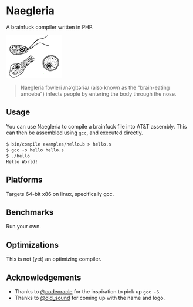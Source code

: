 # Naegleria

A brainfuck compiler written in PHP.

![](doc/naegleria.png)

> Naegleria fowleri /nəˈɡlɪəriə/ (also known as the "brain-eating amoeba") infects people by entering the body through the nose.

## Usage

You can use Naegleria to compile a brainfuck file into AT&T assembly. This can then be assembled using `gcc`, and executed directly.

    $ bin/compile examples/hello.b > hello.s
    $ gcc -o hello hello.s
    $ ./hello
    Hello World!

## Platforms

Targets 64-bit x86 on linux, specifically gcc.

## Benchmarks

Run your own.

## Optimizations

This is not (yet) an optimizing compiler.

## Acknowledgements

* Thanks to [@codeoracle](https://twitter.com/codeoracle) for the inspiration to pick up `gcc -S`.
* Thanks to [@old_sound](https://twitter.com/old_sound) for coming up with the name and logo.
